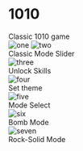 # 1010
Classic 1010 game<br>
![one](https://user-images.githubusercontent.com/29523816/37477683-5c654404-2889-11e8-8a52-176c142e700d.png)
![two](https://user-images.githubusercontent.com/29523816/37477960-10f8150e-288a-11e8-98fb-643976d2b5cb.png)<br>
Classic Mode                     Slider<br>
![three](https://user-images.githubusercontent.com/29523816/37478197-a23a685a-288a-11e8-91e6-17b45fb13e67.png)<br>
Unlock Skills<br>
![four](https://user-images.githubusercontent.com/29523816/37478547-9000ac52-288b-11e8-92ae-c4f6787e6461.png)<br>
Set theme<br>
![five](https://user-images.githubusercontent.com/29523816/37478629-d18d9e00-288b-11e8-8d61-07e19e29e801.png)<br>
Mode Select<br>
![six](https://user-images.githubusercontent.com/29523816/37478718-0d9230fa-288c-11e8-8bec-547543fdbd70.png)<br>
Bomb Mode<br>
![seven](https://user-images.githubusercontent.com/29523816/37478921-66453ecc-288c-11e8-86c6-fdba1640d23e.png)<br>
Rock-Solid Mode<br>




